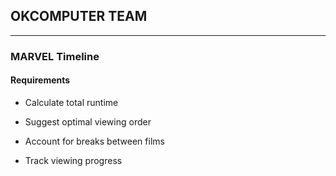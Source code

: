 ## OKCOMPUTER TEAM
---


### MARVEL Timeline
#### Requirements
- Calculate total runtime

- Suggest optimal viewing order

- Account for breaks between films

- Track viewing progress
